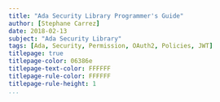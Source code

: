 ```yaml
---
title: "Ada Security Library Programmer's Guide"
author: [Stephane Carrez]
date: 2018-02-13
subject: "Ada Security Library"
tags: [Ada, Security, Permission, OAuth2, Policies, JWT]
titlepage: true
titlepage-color: 06386e
titlepage-text-color: FFFFFF
titlepage-rule-color: FFFFFF
titlepage-rule-height: 1
...
```

